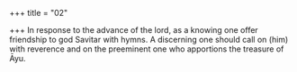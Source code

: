 +++
title = "02"

+++
In response to the advance of the lord, as a knowing one offer friendship  to god Savitar with hymns.
A discerning one should call on (him) with reverence and on the
preeminent one who apportions the treasure of Āyu. 